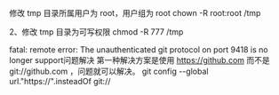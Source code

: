 修改 tmp 目录所属用户为 root，用户组为 root
chown -R root:root /tmp

2、修改 tmp 目录为可写权限
chmod -R 777 /tmp



fatal: remote error: The unauthenticated git protocol on port 9418 is no longer support问题解决
第一种解决方案是使用 https://github.com 而不是 git://github.com ，问题就可以解决。
git config --global url."https://".insteadOf git://


